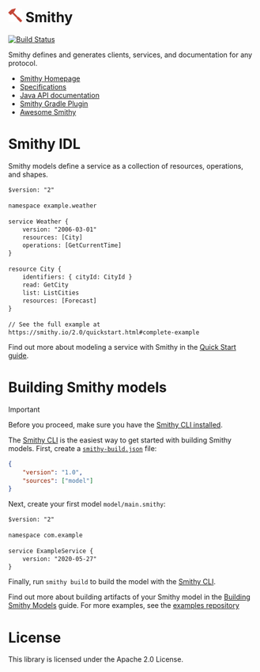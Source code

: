 # <img alt="Smithy" src="docs/_static/favicon.png" width="28"> Smithy
[![Build Status](https://github.com/smithy-lang/smithy/workflows/ci/badge.svg)](https://github.com/smithy-lang/smithy/actions/workflows/ci.yml)

Smithy defines and generates clients, services, and documentation for
any protocol.

* [Smithy Homepage][docs]
* [Specifications][specs]
* [Java API documentation][javadocs]
* [Smithy Gradle Plugin][Smithy Gradle Plugin]
* [Awesome Smithy][awesome-smithy]


# Smithy IDL

Smithy models define a service as a collection of resources, operations, and
shapes.

```smithy
$version: "2"

namespace example.weather

service Weather {
    version: "2006-03-01"
    resources: [City]
    operations: [GetCurrentTime]
}

resource City {
    identifiers: { cityId: CityId }
    read: GetCity
    list: ListCities
    resources: [Forecast]
}

// See the full example at https://smithy.io/2.0/quickstart.html#complete-example
```

Find out more about modeling a service with Smithy in the [Quick Start
guide][quickstart].


# Building Smithy models
> [!IMPORTANT]  
> Before you proceed, make sure you have the [Smithy CLI installed](https://smithy.io/2.0/guides/smithy-cli/cli_installation.html#cli-installation).

The [Smithy CLI] is the easiest way to get started with building Smithy models. First, create a [`smithy-build.json`] file:

```json
{
    "version": "1.0",
    "sources": ["model"]
}
```

Next, create your first model `model/main.smithy`:

```smithy
$version: "2"

namespace com.example

service ExampleService {
    version: "2020-05-27"
}
```

Finally, run `smithy build` to build the model with the [Smithy CLI].

Find out more about building artifacts of your Smithy model in the [Building
Smithy Models][building] guide. For more examples, see the
[examples repository](https://github.com/smithy-lang/smithy-examples)

# License

This library is licensed under the Apache 2.0 License.

[docs]: https://smithy.io/
[specs]: https://smithy.io/2.0/spec/
[javadocs]: https://smithy.io/javadoc/latest/
[quickstart]: https://smithy.io/2.0/quickstart.html
[Smithy Gradle Plugin]: https://github.com/awslabs/smithy-gradle-plugin/
[Smithy CLI]: https://smithy.io/2.0/guides/smithy-cli/index.html
[`smithy-build.json`]: https://smithy.io/2.0/guides/building-models/build-config.html#using-smithy-build-json
[building]: https://smithy.io/2.0/guides/building-models/index.html
[awesome-smithy]: https://github.com/smithy-lang/awesome-smithy
